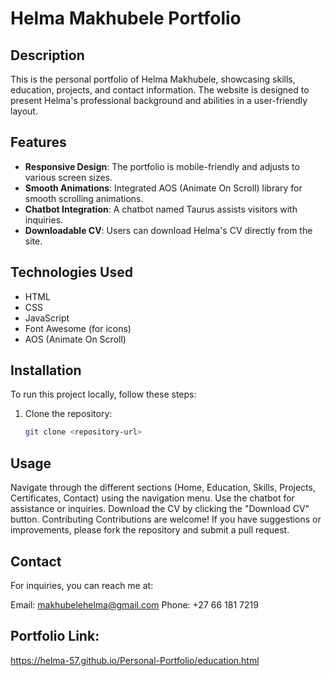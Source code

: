 # Helma Makhubele Portfolio

## Description
This is the personal portfolio of Helma Makhubele, showcasing skills, education, projects, and contact information. The website is designed to present Helma's professional background and abilities in a user-friendly layout.

## Features
- **Responsive Design**: The portfolio is mobile-friendly and adjusts to various screen sizes.
- **Smooth Animations**: Integrated AOS (Animate On Scroll) library for smooth scrolling animations.
- **Chatbot Integration**: A chatbot named Taurus assists visitors with inquiries.
- **Downloadable CV**: Users can download Helma's CV directly from the site.

## Technologies Used
- HTML
- CSS
- JavaScript
- Font Awesome (for icons)
- AOS (Animate On Scroll)

## Installation
To run this project locally, follow these steps:

1. Clone the repository:
   ```bash
   git clone <repository-url>

## Usage
Navigate through the different sections (Home, Education, Skills, Projects, Certificates, Contact) using the navigation menu.
Use the chatbot for assistance or inquiries.
Download the CV by clicking the "Download CV" button.
Contributing
Contributions are welcome! If you have suggestions or improvements, please fork the repository and submit a pull request.


## Contact
For inquiries, you can reach me at:

Email: makhubelehelma@gmail.com
Phone: +27 66 181 7219

## Portfolio Link:
https://helma-57.github.io/Personal-Portfolio/education.html
